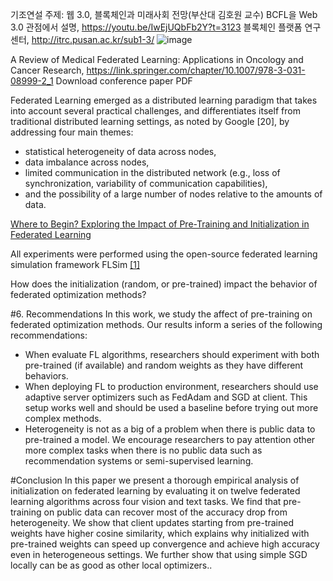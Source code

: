 기조연설 주제: 웹 3.0, 블록체인과 미래사회 전망(부산대 김호원 교수)
BCFL을 Web 3.0 관점에서 설명, https://youtu.be/IwEjUQbFb2Y?t=3123 
블록체인 플랫폼 연구센터, http://itrc.pusan.ac.kr/sub1-3/
![image](https://user-images.githubusercontent.com/109835677/181742952-cdb5957f-949c-48f3-8175-7e8cada2cf92.png)


A Review of Medical Federated Learning: Applications in Oncology and Cancer Research, https://link.springer.com/chapter/10.1007/978-3-031-08999-2_1 
Download conference paper PDF

Federated Learning emerged as a distributed learning paradigm that takes into account several practical challenges, and differentiates itself from traditional distributed learning settings, as noted by Google [20], by addressing four main themes: 
- statistical heterogeneity of data across nodes, 
- data imbalance across nodes, 
- limited communication in the distributed network (e.g., loss of synchronization, variability of communication capabilities), 
- and the possibility of a large number of nodes relative to the amounts of data.


[Where to Begin? Exploring the Impact of Pre-Training and Initialization in Federated Learning](https://arxiv.org/abs/2206.15387)

All experiments were performed using the open-source federated learning simulation framework FLSim [[1]](https://github.com/facebookresearch/FLSim)

How does the initialization (random, or pre-trained) impact the behavior of federated optimization methods?

#6. Recommendations
In this work, we study the affect of pre-training on federated optimization methods. Our results inform a series of the following recommendations:
- When evaluate FL algorithms, researchers should experiment with both pre-trained (if available) and random weights as they have different behaviors.
- When deploying FL to production environment, researchers should use adaptive server optimizers such as FedAdam and SGD at client. This setup works well and should be used a baseline before trying out more complex methods.
- Heterogeneity is not as a big of a problem when there is public data to pre-trained a model. We encourage researchers to pay attention other more complex tasks when there is no public data such as recommendation systems or semi-supervised learning.

#Conclusion
In this paper we present a thorough empirical analysis of initialization on federated learning by
evaluating it on twelve federated learning algorithms across four vision and text tasks. We find that
pre-training on public data can recover most of the accuracy drop from heterogeneity. We show that client updates starting from pre-trained weights have higher cosine similarity, which explains why initialized with pre-trained weights can speed up convergence and achieve high accuracy even in heterogeneous settings. We further show that using simple SGD locally can be as good as other local optimizers.. 


